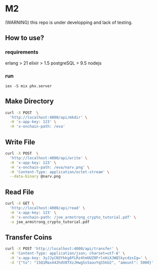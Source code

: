 # M2

(WARNING) this repo is under developping and lack of testing.

## How to use?

### requirements

erlang  > 21
elixir > 1.5
postgreSQL > 9.5
nodejs

### run

```
iex -S mix phx.server
```

## Make Directory

```bash
curl -X POST  \
  'http://localhost:4000/api/mkdir' \
  -H 'x-app-key: 123' \
  -H 'x-onchain-path: /eva'
```


## Write File

```bash
curl -X POST  \
  'http://localhost:4000/api/write' \
  -H 'x-app-key: 123' \
  -H 'x-onchain-path: /eva/narv.png' \
  -H 'Content-Type: application/octet-stream' \
  --data-binary @narv.png
```

## Read File

```bash
curl -X GET \
  'http://localhost:4000/api/read' \
  -H 'x-app-key: 123' \
  -H 'x-onchain-path: /joe_armstrong_crypto_tutorial.pdf' \
  -o joe_armstrong_crypto_tutorial.pdf
```

## Transfer Coins

```bash
curl -X POST 'http://localhost:4000/api/transfer' \
  -H 'Content-Type: application/json; charset=utf-8' \
  -H 'x-app-key: 3yJJyCN3Ykkg8fLRz4tmUUZ0FrlnHiXJWQlkycdzxIg=' \
  -d '{"to": "15Q1Max442hdV8TXzJHwgSs5aavYqS5kU2", "amount": 5000}'
```